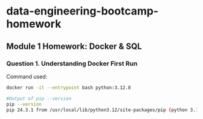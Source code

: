 # data-engineering-bootcamp-homework
## Module 1 Homework: Docker & SQL

### Question 1. Understanding Docker First Run
Command used:
```bash
docker run -it --entrypoint bash python:3.12.8

#Output of pip --version
pip --version
pip 24.3.1 from /usr/local/lib/python3.12/site-packages/pip (python 3.12)
